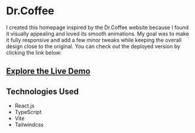 # Dr.Coffee 

I created this homepage inspired by the Dr.Coffee website because I found it visually appealing and loved its smooth animations. My goal was to make it fully responsive and add a few minor tweaks while keeping the overall design close to the original.
You can check out the deployed version by clicking the link below:

## [Explore the Live Demo](https://mandanad.github.io/dr.coffee/)

## Technologies Used

- React.js
- TypeScript
- Vite
- Tailwindcss 
